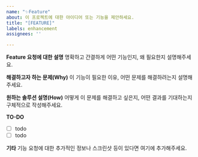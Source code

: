 ```yaml
---
name: "✨Feature"
about: 이 프로젝트에 대한 아이디어 또는 기능을 제안하세요.
title: "[FEATURE]"
labels: enhancement
assignees: ''

---
```


**Feature 요청에 대한 설명**
명확하고 간결하게 어떤 기능인지, 왜 필요한지 설명해주세요.

**해결하고자 하는 문제(Why)**
이 기능이 필요한 이유, 어떤 문제를 해결하려는지 설명해주세요.

**원하는 솔루션 설명(How)**
어떻게 이 문제를 해결하고 싶은지, 어떤 결과를 기대하는지 구체적으로 작성해주세요.

**TO-DO**
- [ ] todo
- [ ] todo

**기타**
기능 요청에 대한 추가적인 정보나 스크린샷 등이 있다면 여기에 추가해주세요.
